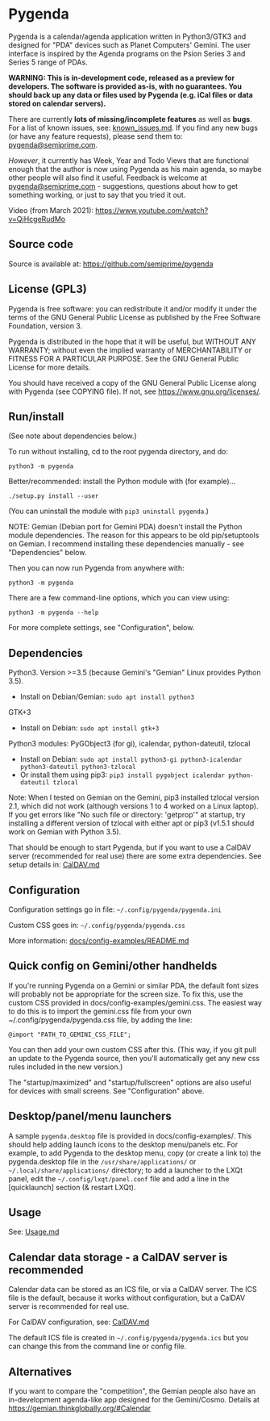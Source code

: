 Pygenda
=======
Pygenda is a calendar/agenda application written in Python3/GTK3 and
designed for "PDA" devices such as Planet Computers' Gemini. The user
interface is inspired by the Agenda programs on the Psion Series 3 and
Series 5 range of PDAs.

**WARNING: This is in-development code, released as a preview for
developers. The software is provided as-is, with no guarantees. You
should back up any data or files used by Pygenda (e.g. iCal files
or data stored on calendar servers).**

There are currently **lots of missing/incomplete features** as well as
**bugs**. For a list of known issues, see: [known_issues.md](docs/known_issues.md).
If you find any new bugs (or have any feature requests), please send
them to: pygenda@semiprime.com.

*However*, it currently has Week, Year and Todo Views that are functional
enough that the author is now using Pygenda as his main agenda, so
maybe other people will also find it useful. Feedback is welcome at
pygenda@semiprime.com - suggestions, questions about how to get something
working, or just to say that you tried it out.

Video (from March 2021): https://www.youtube.com/watch?v=QjHcgeRudMo

Source code
-----------
Source is available at: https://github.com/semiprime/pygenda

License (GPL3)
--------------
Pygenda is free software: you can redistribute it and/or modify it
under the terms of the GNU General Public License as published by the
Free Software Foundation, version 3.

Pygenda is distributed in the hope that it will be useful, but WITHOUT
ANY WARRANTY; without even the implied warranty of MERCHANTABILITY or
FITNESS FOR A PARTICULAR PURPOSE. See the GNU General Public License
for more details.

You should have received a copy of the GNU General Public License along
with Pygenda (see COPYING file). If not, see <https://www.gnu.org/licenses/>.

Run/install
-----------
(See note about dependencies below.)

To run without installing, cd to the root pygenda directory, and do:

	python3 -m pygenda

Better/recommended: install the Python module with (for example)...

	./setup.py install --user

(You can uninstall the module with `pip3 uninstall pygenda`.)

NOTE: Gemian (Debian port for Gemini PDA) doesn't install the Python module
dependencies. The reason for this appears to be old pip/setuptools on Gemian.
I recommend installing these dependencies manually - see "Dependencies" below.

Then you can now run Pygenda from anywhere with:

	python3 -m pygenda

There are a few command-line options, which you can view using:

	python3 -m pygenda --help

For more complete settings, see "Configuration", below.

Dependencies
------------
Python3. Version >=3.5 (because Gemini's "Gemian" Linux provides Python 3.5).

* Install on Debian/Gemian: `sudo apt install python3`

GTK+3

* Install on Debian: `sudo apt install gtk+3`

Python3 modules: PyGObject3 (for gi), icalendar, python-dateutil, tzlocal

* Install on Debian: `sudo apt install python3-gi python3-icalendar python3-dateutil python3-tzlocal`
* Or install them using pip3: `pip3 install pygobject icalendar python-dateutil tzlocal`

Note: When I tested on Gemian on the Gemini, pip3 installed tzlocal
version 2.1, which did not work (although versions 1 to 4 worked on a
Linux laptop). If you get errors like "No such file or directory:
'getprop'" at startup, try installing a different version of tzlocal
with either apt or pip3 (v1.5.1 should work on Gemian with Python 3.5).

That should be enough to start Pygenda, but if you want to use a
CalDAV server (recommended for real use) there are some extra
dependencies. See setup details in: [CalDAV.md](docs/CalDAV.md)

Configuration
-------------
Configuration settings go in file: `~/.config/pygenda/pygenda.ini`

Custom CSS goes in: `~/.config/pygenda/pygenda.css`

More information: [docs/config-examples/README.md](docs/config-examples/README.md)

Quick config on Gemini/other handhelds
--------------------------------------
If you're running Pygenda on a Gemini or similar PDA, the default font
sizes will probably not be appropriate for the screen size. To fix
this, use the custom CSS provided in docs/config-examples/gemini.css.
The easiest way to do this is to import the gemini.css file from your
own ~/.config/pygenda/pygenda.css file, by adding the line:

	@import "PATH_TO_GEMINI_CSS_FILE";

You can then add your own custom CSS after this. (This way, if you
git pull an update to the Pygenda source, then you'll automatically
get any new css rules included in the new version.)

The "startup/maximized" and "startup/fullscreen" options are also
useful for devices with small screens. See "Configuration" above.

Desktop/panel/menu launchers
----------------------------
A sample `pygenda.desktop` file is provided in docs/config-examples/.
This should help adding launch icons to the desktop menu/panels etc.
For example, to add Pygenda to the desktop menu, copy (or create a
link to) the pygenda.desktop file in the `/usr/share/applications/` or
`~/.local/share/applications/` directory; to add a launcher to the
LXQt panel, edit the `~/.config/lxqt/panel.conf` file and add a line
in the [quicklaunch] section (& restart LXQt).

Usage
-----
See: [Usage.md](docs/Usage.md)

Calendar data storage - a CalDAV server is recommended
------------------------------------------------------
Calendar data can be stored as an ICS file, or via a CalDAV server.
The ICS file is the default, because it works without configuration,
but a CalDAV server is recommended for real use.

For CalDAV configuration, see: [CalDAV.md](docs/CalDAV.md)

The default ICS file is created in `~/.config/pygenda/pygenda.ics`
but you can change this from the command line or config file.

Alternatives
------------
If you want to compare the "competition", the Gemian people also have
an in-development agenda-like app designed for the Gemini/Cosmo.
Details at https://gemian.thinkglobally.org/#Calendar
